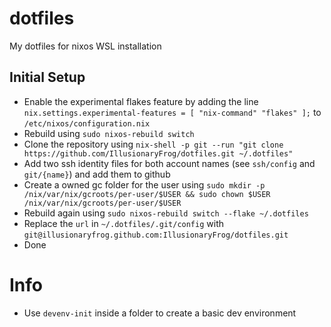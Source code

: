 # dotfiles

My dotfiles for nixos WSL installation

## Initial Setup
- Enable the experimental flakes feature by adding the line `nix.settings.experimental-features = [ "nix-command" "flakes" ];` to `/etc/nixos/configuration.nix`
- Rebuild using `sudo nixos-rebuild switch`
- Clone the repository using `nix-shell -p git --run "git clone https://github.com/IllusionaryFrog/dotfiles.git ~/.dotfiles"`
- Add two ssh identity files for both account names (see `ssh/config` and `git/{name}`) and add them to github
- Create a owned gc folder for the user using `sudo mkdir -p /nix/var/nix/gcroots/per-user/$USER && sudo chown $USER /nix/var/nix/gcroots/per-user/$USER`
- Rebuild again using `sudo nixos-rebuild switch --flake ~/.dotfiles`
- Replace the `url` in `~/.dotfiles/.git/config` with `git@illusionaryfrog.github.com:IllusionaryFrog/dotfiles.git`
- Done

# Info
- Use `devenv-init` inside a folder to create a basic dev environment
